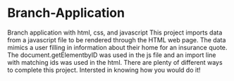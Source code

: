 # Branch-Application
Branch application with html, css, and javascript
This project imports data from a javascript file to be rendered through the HTML web page. The data mimics a user filling in information about their home for an insurance quote. 
The document.getElementbyID was used in the js file and an import line with matching ids was used in the html. 
There are plenty of different ways to complete this project. 
Intersted in knowing how you would do it!
